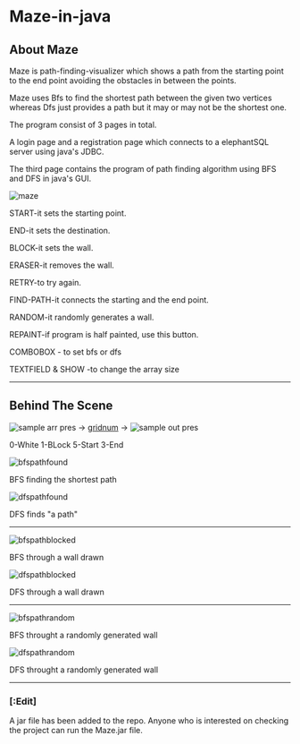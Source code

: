 # Maze-in-java


## About Maze

Maze is path-finding-visualizer which shows a path from the starting point to the end point avoiding the obstacles in between the points.

Maze uses Bfs to find the shortest path between the given two vertices whereas Dfs just provides a path but it may or may not be the shortest one.

The program consist of 3 pages in total.

A login page and a registration page which connects to a elephantSQL server using java's JDBC.

The third page contains the program of path finding algorithm using BFS and DFS in java's GUI. 



![maze](Maze%20in%20java/img/maze.png)

START-it sets the starting point.

END-it sets the destination.

BLOCK-it sets the wall.

ERASER-it removes the wall.

RETRY-to try again.

FIND-PATH-it connects the starting and the end point.

RANDOM-it randomly generates a wall.

REPAINT-if program is half painted, use this button.

COMBOBOX - to set bfs or dfs

TEXTFIELD & SHOW -to change the array size


******************************************************************************************************************************
## Behind The Scene


![sample arr pres](Maze%20in%20java/img/sample%20arr%20pres.png) -> [gridnum](Maze%20in%20java/img/gridnum.png) -> ![sample out pres](Maze%20in%20java/img/sample%20out%20pres.png)

0-White 1-BLock
5-Start 3-End

![bfspathfound](Maze%20in%20java/img/path%20found.png)

BFS finding the shortest path

![dfspathfound](Maze%20in%20java/img/dfspath.png)

DFS finds "a path"

*************************************************************************************************

![bfspathblocked](Maze%20in%20java/img/bfspathblocked.png) 

BFS through a  wall drawn 

 ![dfspathblocked](Maze%20in%20java/img/dfspathblocked.png)
 
DFS through a  wall drawn 
 

*************************************************************************************************

![bfspathrandom](Maze%20in%20java/img/bfspathrandom.png) 

BFS throught a randomly generated wall

![dfspathrandom](Maze%20in%20java/img/dfspathrandom.png)

DFS throught a randomly generated wall


*************************************************************************************************

### [:Edit]

A jar file has been added to the repo.
Anyone who is interested on checking the project can run the Maze.jar file.

